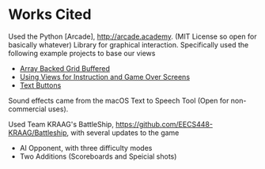 # Works Cited

Used the Python [Arcade], http://arcade.academy. (MIT License so open for basically whatever) Library
for graphical interaction. Specifically used the following example projects to base our views
- [Array Backed Grid Buffered](http://arcade.academy/examples/array_backed_grid_buffered.html#array-backed-grid-buffered)
- [Using Views for Instruction and Game Over Screens](http://arcade.academy/examples/view_instructions_and_game_over.html?highlight=game%20over%20screens)
- [Text Buttons](http://arcade.academy/examples/gui_text_button.html?highlight=text%20buttons)


Sound effects came from the macOS Text to Speech Tool (Open for non-commercial uses).


Used Team KRAAG's BattleShip, https://github.com/EECS448-KRAAG/Battleship, with several updates to the game
- AI Opponent, with three difficulty modes
- Two Additions (Scoreboards and Speicial shots)
